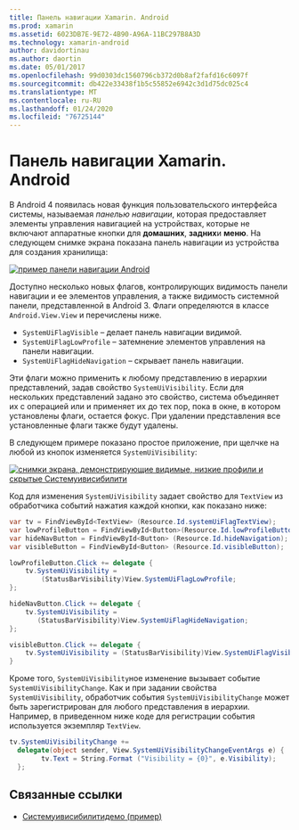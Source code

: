 ```yaml
---
title: Панель навигации Xamarin. Android
ms.prod: xamarin
ms.assetid: 6023DB7E-9E72-4B90-A96A-11BC297B8A3D
ms.technology: xamarin-android
author: davidortinau
ms.author: daortin
ms.date: 05/01/2017
ms.openlocfilehash: 99d0303dc1560796cb372d0b8af2fafd16c6097f
ms.sourcegitcommit: db422e33438f1b5c55852e6942c3d1d75dc025c4
ms.translationtype: MT
ms.contentlocale: ru-RU
ms.lasthandoff: 01/24/2020
ms.locfileid: "76725144"
---
```

# <a name="xamarinandroid-navigation-bar"></a>Панель навигации Xamarin. Android

В Android 4 появилась новая функция пользовательского интерфейса системы, называемая *панелью навигации*, которая предоставляет элементы управления навигацией на устройствах, которые не включают аппаратные кнопки для **домашних**, **задних**и **меню**.
На следующем снимке экрана показана панель навигации из устройства для создания хранилища:

 [![пример панели навигации Android](navigation-bar-images/19-navbar.png)](navigation-bar-images/19-navbar.png#lightbox)

Доступно несколько новых флагов, контролирующих видимость панели навигации и ее элементов управления, а также видимость системной панели, представленной в Android 3. Флаги определяются в классе `Android.View.View` и перечислены ниже.

- `SystemUiFlagVisible` &ndash; делает панель навигации видимой.
- `SystemUiFlagLowProfile` &ndash; затемнение элементов управления на панели навигации.
- `SystemUiFlagHideNavigation` &ndash; скрывает панель навигации.

Эти флаги можно применить к любому представлению в иерархии представлений, задав свойство `SystemUiVisibility`. Если для нескольких представлений задано это свойство, система объединяет их с операцией или и применяет их до тех пор, пока в окне, в котором установлены флаги, остается фокус. При удалении представления все установленные флаги также будут удалены.

В следующем примере показано простое приложение, при щелчке на любой из кнопок изменяется `SystemUiVisibility`:

 [![снимки экрана, демонстрирующие видимые, низкие профили и скрытые Системуивисибилити](navigation-bar-images/18-systemuivisibility.png)](navigation-bar-images/18-systemuivisibility.png#lightbox)

Код для изменения `SystemUiVisibility` задает свойство для `TextView` из обработчика событий нажатия каждой кнопки, как показано ниже:

```csharp
var tv = FindViewById<TextView> (Resource.Id.systemUiFlagTextView);
var lowProfileButton = FindViewById<Button>(Resource.Id.lowProfileButton);
var hideNavButton = FindViewById<Button> (Resource.Id.hideNavigation);
var visibleButton = FindViewById<Button> (Resource.Id.visibleButton);

lowProfileButton.Click += delegate {
    tv.SystemUiVisibility =
        (StatusBarVisibility)View.SystemUiFlagLowProfile;
};

hideNavButton.Click += delegate {
    tv.SystemUiVisibility =
       (StatusBarVisibility)View.SystemUiFlagHideNavigation;        
};

visibleButton.Click += delegate {
    tv.SystemUiVisibility = (StatusBarVisibility)View.SystemUiFlagVisible;
}
```

Кроме того, `SystemUiVisibility`ное изменение вызывает событие `SystemUiVisibilityChange`. Как и при задании свойства `SystemUiVisibility`, обработчик события `SystemUiVisibilityChange` может быть зарегистрирован для любого представления в иерархии. Например, в приведенном ниже коде для регистрации события используется экземпляр `TextView`.

```csharp
tv.SystemUiVisibilityChange +=
  delegate(object sender, View.SystemUiVisibilityChangeEventArgs e) {
        tv.Text = String.Format ("Visibility = {0}", e.Visibility);
  };
```

## <a name="related-links"></a>Связанные ссылки

- [Системуивисибилитидемо (пример)](https://docs.microsoft.com/samples/xamarin/monodroid-samples/systemuivisibilitydemo)
